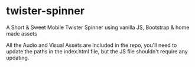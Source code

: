 # twister-spinner
A Short &amp; Sweet Mobile Twister Spinner using vanilla JS, Bootstrap &amp; home made assets


All the Audio and Visual Assets are included in the repo, you'll need to update the paths in the index.html file, but the JS file shouldn't require any updating.
